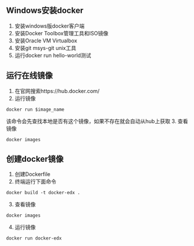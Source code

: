 ## Windows安装docker
1. 安装windows版docker客户端
2. 安装Docker Toolbox管理工具和ISO镜像
3. 安装Oracle VM Virtualbox
4. 安装git msys-git unix工具
5. 运行docker run hello-world测试

## 运行在线镜像
1. 在官网搜索https://hub.docker.com/
2. 运行镜像
```
docker run $image_name
```
该命令会先查找本地是否有这个镜像，如果不存在就会自动从hub上获取
3. 查看镜像
```
docker images
```

## 创建docker镜像
1. 创建Dockerfile
2. 终端运行下面命令
```
docker build -t docker-edx .
```
3. 查看镜像
```
docker images
```
4. 运行镜像
```
docker run docker-edx
```
